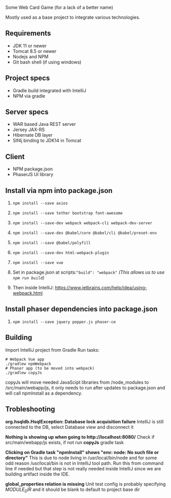 Some Web Card Game (for a lack of a better name)

Mostly used as a base project to integrate various technologies.

Requirements
---
- JDK 11 or newer
- Tomcat 8.5 or newer
- Nodejs and NPM
- Git bash shell (if using windows)


Project specs
---
- Gradle build integrated with IntelliJ
- NPM via gradle


Server specs
---
- WAR based Java REST server
- Jersey JAX-RS
- Hibernate DB layer
- Slf4j binding to JDK14 in Tomcat


Client
---
- NPM package.json
- PhaserJS UI library


Install via npm into package.json
---
1. `npm install --save axios`
1. `npm install --save tether bootstrap font-awesome`
1. `npm install --save-dev webpack webpack-cli webpack-dev-server`
1. `npm install --save-dev @babel/core @babel/cli @babel/preset-env`
1. `npm install --save @babel/polyfill`
1. `npm install --save-dev html-webpack-plugin`
1. `npm install --save vue`

1. Set in package.json at scripts:`"build": "webpack"`
    _(This allows us to use `npm run build`)_

1. Then inside IntelliJ:  https://www.jetbrains.com/help/idea/using-webpack.html


Install phaser dependencies into package.json
---
1. `npm install --save jquery popper.js phaser-ce`


Building
---
Import IntelliJ project from Gradle
Run tasks:
    
    # Webpack Vue app
    ./gradlew npmWebpack
    # Phaser app (to be moved into webpack)
    ./gradlew copyJs
  
copyJs will move needed JavaScipt libraries from /node_modules to /src/main/webapp/js, 
it only needs to run after updates to package.json and will call npmInstall as
 a dependency.
 
 
Trobleshooting
---
**org.hsqldb.HsqlException: Database lock acquisition failure**
IntelliJ is still connected to the DB, select Database view and disconnect it 
  
**Nothing is showing up when going to http://localhost:8080/**
Check if src/main/webapp/js exists, if not run **copyJs** gradle task
 
**Clicking on Gradle task "npmInstall" shows "env: node: No such file or directory"**
This is due to node living in /usr/local/bin/node and for some odd reason /usr/local/bin is not
in IntelliJ tool path.  Run this from command line if needed but that step is not really
needed inside IntelliJ since we are building artifact inside the IDE.

**global_properties relation is missing**
Unit test config is probably specifying $MODULE_DIR$ and it should be blank to default to project base dir